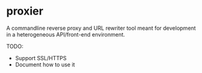 # proxier

A commandline reverse proxy and URL rewriter tool meant for development in a heterogeneous API/front-end environment.


TODO:

* Support SSL/HTTPS
* Document how to use it 

